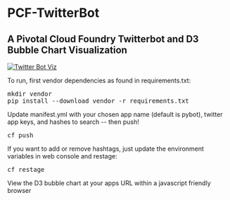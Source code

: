 PCF-TwitterBot
=========

## A Pivotal Cloud Foundry Twitterbot and D3 Bubble Chart Visualization

[![Twitter Bot Viz](https://github.com/bbertka/pcf-twitterbot/static/img/screenshot.png)](#)


To run, first vendor dependencies as found in requirements.txt:

<pre>
mkdir vendor
pip install --download vendor -r requirements.txt
</pre>

Update manifest.yml with your chosen app name (default is pybot), twitter app keys, and hashes to search -- then push!

<pre>
cf push
</pre>

If you want to add or remove hashtags, just update the environment variables in web console and restage:

<pre>
cf restage
</pre>


View the D3 bubble chart at your apps URL within a javascript friendly browser

